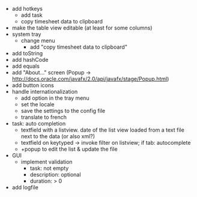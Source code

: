 - add hotkeys
    - add task
    - copy timesheet data to clipboard
- make the table view editable (at least for some columns)
- system tray
    - change menu
        - add "copy timesheet data to clipboard"
- add toString
- add hashCode
- add equals
- add "About..." screen (Popup -> http://docs.oracle.com/javafx/2.0/api/javafx/stage/Popup.html)
- add button icons
- handle internationalization
    - add option in the tray menu
    - set the locale
    - save the settings to the config file
    - translate to french
- task: auto completion
    - textfield with a listview. date of the list view loaded from a text file next to the data (or also xml?)
    - textfield on keytyped -> invoke filter on listview; if tab: autocomplete
    - +popup to edit the list & update the file
- GUI
    - implement validation
        - task: not empty
        - description: optional
        - duration: > 0
- add logfile